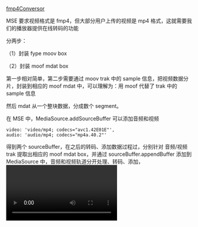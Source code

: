 <a href="https://github.com/HanLess/fmp4Conversor">fmp4Conversor</a>

MSE 要求视频格式是 fmp4，但大部分用户上传的视频是 mp4 格式，这就需要我们的播放器提供在线转码的功能

分两步：

（1）封装 fype moov box

（2）封装 moof mdat box

第一步相对简单，第二步需要通过 moov trak 中的 sample 信息，把视频数据分片，封装到相应的 moof mdat 中，可以理解为：用 moof 代替了 trak 中的 sample 信息

然后 mdat 从一个整块数据，分成数个 segment。

在 MSE 中，MediaSource.addSourceBuffer 可以添加音频和视频

```
video: 'video/mp4; codecs="avc1.42E01E"',
audio: 'audio/mp4; codecs="mp4a.40.2"'
```

得到两个 sourceBuffer，在之后的转码、添加数据过程过，分别针对 音频/视频 trak 提取出相应的 moof mdat box，并通过 sourceBuffer.appendBuffer 
添加到 MediaSource 中，音频和视频轨道分开处理、转码、添加，<video> 会自动完成合成


